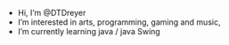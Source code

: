 - Hi, I’m @DTDreyer
- I’m interested in arts, programming, gaming and music,
- I’m currently learning java / java Swing

<!---
DTDreyer is a ✨ special ✨ repository because its `README.md` (this file) appears on your GitHub profile.
You can click the Preview link to take a look at your changes.
--->
